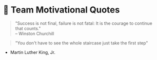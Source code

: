 # 🌟 Team Motivational Quotes

> "Success is not final, failure is not fatal: It is the courage to continue that counts."  
– Winston Churchill

<!-- ✨ Techlings, add your motivational quote below this line. One per person! -->

> "You don't have to see the whole staircase just take the first step"
- Martin Luther King, Jr.

